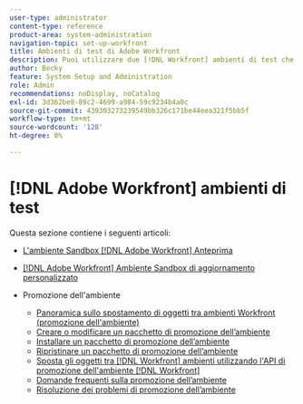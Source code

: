 ```yaml
---
user-type: administrator
content-type: reference
product-area: system-administration
navigation-topic: set-up-workfront
title: Ambienti di test di Adobe Workfront
description: Puoi utilizzare due [!DNL Workfront] ambienti di test che replicano l'ambiente [!DNL Workfront] di produzione. La sandbox di anteprima viene aggiornata ogni fine settimana da Workfront. I dati aggiunti all’ambiente live il venerdì vengono visualizzati nella Sandbox di anteprima entro il lunedì successivo. La sandbox di aggiornamento personalizzata è un ambiente di test separato che viene aggiornato manualmente dall’utente. Per ottenere la Sandbox di aggiornamento personalizzata è necessario un costo aggiuntivo.
author: Becky
feature: System Setup and Administration
role: Admin
recommendations: noDisplay, noCatalog
exl-id: 3d362be8-89c2-4699-a984-59c9234b4a0c
source-git-commit: 439303273239549bb326c171be44eea321f5bb5f
workflow-type: tm+mt
source-wordcount: '128'
ht-degree: 0%

---
```


# [!DNL Adobe Workfront] ambienti di test

Questa sezione contiene i seguenti articoli:

* [L&#39;ambiente Sandbox  [!DNL Adobe Workfront] Anteprima](../../../administration-and-setup/set-up-workfront/workfront-testing-environments/wf-preview-sandbox-environment.md)
* [ [!DNL Adobe Workfront] Ambiente Sandbox di aggiornamento personalizzato](../../../administration-and-setup/set-up-workfront/workfront-testing-environments/wf-custom-refresh-sandbox-environment.md)
* Promozione dell&#39;ambiente

   * [Panoramica sullo spostamento di oggetti tra ambienti Workfront (promozione dell&#39;ambiente)](/help/quicksilver/administration-and-setup/set-up-workfront/workfront-testing-environments/environment-promotion-in-wf.md)
   * [Creare o modificare un pacchetto di promozione dell’ambiente](/help/quicksilver/administration-and-setup/set-up-workfront/workfront-testing-environments/environment-promotion-create-package.md)
   * [Installare un pacchetto di promozione dell’ambiente](/help/quicksilver/administration-and-setup/set-up-workfront/workfront-testing-environments/environment-promotion-install-package.md)
   * [Ripristinare un pacchetto di promozione dell’ambiente](/help/quicksilver/administration-and-setup/set-up-workfront/workfront-testing-environments/environment-promotion-rollback.md)
   * [Sposta gli oggetti tra [!DNL Workfront] ambienti utilizzando l&#39;API di promozione dell&#39;ambiente [!DNL Workfront] ](/help/quicksilver/administration-and-setup/set-up-workfront/workfront-testing-environments/environment-promotion.md)
   * [Domande frequenti sulla promozione dell’ambiente](/help/quicksilver/administration-and-setup/set-up-workfront/workfront-testing-environments/environment-promotion-faq.md)
   * [Risoluzione dei problemi di promozione dell’ambiente](/help/quicksilver/administration-and-setup/set-up-workfront/workfront-testing-environments/environment-promotion-troubleshooting.md)
